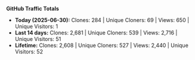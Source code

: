 
**GitHub Traffic Totals**

- **Today (2025-06-30):** Clones: 284 | Unique Cloners: 69 | Views: 650 | Unique Visitors: 1
- **Last 14 days:** Clones: 2,681 | Unique Cloners: 539 | Views: 2,716 | Unique Visitors: 51
- **Lifetime:** Clones: 2,608 | Unique Cloners: 527 | Views: 2,440 | Unique Visitors: 52
